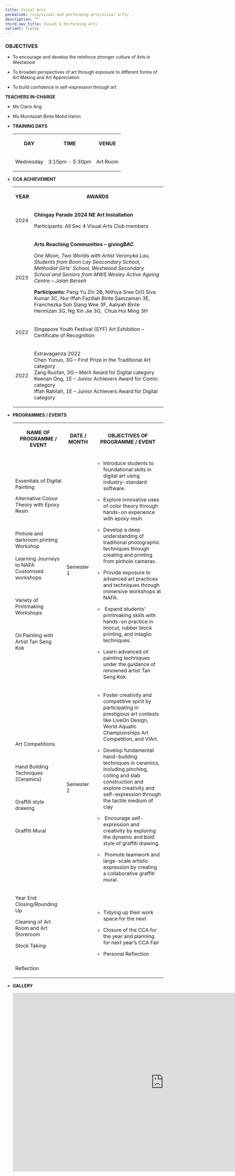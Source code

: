 ```yaml
---
title: Visual Arts
permalink: /cca/visual-and-performing-arts/visual-arts/
description: ""
third_nav_title: Visual & Performing Arts
variant: tiptap
---
```

<h3>OBJECTIVES</h3>
<ul data-tight="true" class="tight">
<li>
<p>To encourage and develop the reinforce stronger culture of Arts in Westwood</p>
</li>
<li>
<p>To broaden perspectives of art through exposure to different forms of
Art Making and Art Appreciation</p>
</li>
<li>
<p>To build confidence in self-expression through art</p>
</li>
</ul>
<p><strong>TEACHERS IN-CHARGE</strong>
</p>
<ul data-tight="true" class="tight">
<li>
<p>Ms Claris Ang</p>
</li>
<li>
<p>Ms Mumtazah Binte Mohd Haron</p>
<p></p>
</li>
<li>
<p><strong>TRAINING DAYS</strong>
</p>
<p></p>
<table style="minWidth: 75px">
<colgroup>
<col>
<col>
<col>
</colgroup>
<tbody>
<tr>
<th rowspan="1" colspan="1">
<p>DAY</p>
</th>
<th rowspan="1" colspan="1">
<p>TIME</p>
</th>
<th rowspan="1" colspan="1">
<p>VENUE
<br>
</p>
</th>
</tr>
<tr>
<td rowspan="1" colspan="1">
<p>Wednesday</p>
</td>
<td rowspan="1" colspan="1">
<p>3:15pm - 5:30pm</p>
</td>
<td rowspan="1" colspan="1">
<p>Art Room
<br>
</p>
</td>
</tr>
</tbody>
</table>
</li>
<li>
<p><strong>CCA ACHIEVEMENT</strong>
</p>
<p></p>
<table style="minWidth: 50px">
<colgroup>
<col>
<col>
</colgroup>
<tbody>
<tr>
<th rowspan="1" colspan="1">
<p>YEAR</p>
</th>
<th rowspan="1" colspan="1">
<p>AWARDS</p>
</th>
</tr>
<tr>
<td rowspan="1" colspan="1">
<p>2024</p>
</td>
<td rowspan="1" colspan="1">
<p><strong>Chingay Parade 2024 NE Art Installation</strong>
</p>
<p>Participants: All Sec 4 Visual Arts Club members</p>
</td>
</tr>
<tr>
<td rowspan="1" colspan="1">
<p>2023</p>
</td>
<td rowspan="1" colspan="1">
<p><strong>Arts Reaching Communities – givingBAC</strong>
</p>
<p><em>One Moon, Two Worlds with Artist Veronyka Lau, Students from Boon Lay Seocondary School, Methodist Girls’ School, Westwood Secondary School and Seniors from MWS Wesley Active Ageing Centre – Jalan Berseh</em>
</p>
<p></p>
<p><strong>Participants: </strong>Pang Yu Zhi 2B, Nithiya Sree D/O Siva Kumar
3C, Nur Iffah Fazillah Binte Samzaman 3E, Franchezka Soh Siang Wee 3F,
Aaliyah Binte Hermizan 3G, Ng Xin Jie 3G, <em>&nbsp;</em>Chua Hui Ming 3H</p>
</td>
</tr>
<tr>
<td rowspan="1" colspan="1">
<p>2022</p>
</td>
<td rowspan="1" colspan="1">
<p>Singapore Youth Festival (SYF) Art Exhibition – Certificate of Recognition</p>
</td>
</tr>
<tr>
<td rowspan="1" colspan="1">
<p>2022</p>
</td>
<td rowspan="1" colspan="1">
<p>Extravaganza 2022
<br>Chen Yunuo, 3G – First Prize in the Traditional Art category
<br>Zang Ruofan, 3G – Merit Award for Digital category
<br>Keenan Ong, 1E – Junior Achievers Award for Comic category
<br>Iffah Rahilah, 1E – Junior Achievers Award for Digital category</p>
</td>
</tr>
</tbody>
</table>
</li>
<li>
<p><strong>PROGRAMMES / EVENTS</strong>
</p>
<p></p>
<table style="minWidth: 75px">
<colgroup>
<col>
<col>
<col>
</colgroup>
<tbody>
<tr>
<th rowspan="1" colspan="1">
<p>NAME OF PROGRAMME / EVENT</p>
</th>
<th rowspan="1" colspan="1">
<p>DATE / MONTH</p>
</th>
<th rowspan="1" colspan="1">
<p>OBJECTIVES OF PROGRAMME / EVENT</p>
</th>
</tr>
<tr>
<td rowspan="1" colspan="1">
<p>Essentials of Digital Painting</p>
<p>Alternative Colour Theory with Epoxy Resin</p>
<p>&nbsp;</p>
<p>Pinhole and darkroom printing Workshop
<br>
<br>Learning Journeys to NAFA Customised workshops</p>
<p>&nbsp;</p>
<p>Variety of Printmaking Workshops</p>
<p>&nbsp;</p>
<p>Oil Painting with Artist Tan Seng Kok</p>
<p>&nbsp;</p>
</td>
<td rowspan="1" colspan="1">
<p>Semester 1</p>
</td>
<td rowspan="1" colspan="1">
<ul data-tight="true" class="tight">
<li>
<p>Introduce students to foundational skills in digital art using industry-standard
software.</p>
</li>
<li>
<p>Explore innovative uses of color theory through hands-on experience with
epoxy resin.</p>
</li>
<li>
<p>Develop a deep understanding of traditional photographic techniques through
creating and printing from pinhole cameras.</p>
</li>
<li>
<p>Provide exposure to advanced art practices and techniques through immersive
workshops at NAFA.</p>
</li>
<li>
<p>&nbsp;Expand students' printmaking skills with hands-on practice in linocut,
rubber block printing, and intaglio techniques.</p>
</li>
<li>
<p>Learn advanced oil painting techniques under the guidance of renowned
artist Tan Seng Kok.</p>
<p></p>
</li>
</ul>
</td>
</tr>
<tr>
<td rowspan="1" colspan="1">
<p>Art Competitions</p>
<p>&nbsp;</p>
<p>Hand Building Techniques (Ceramics)</p>
<p>&nbsp;</p>
<p>Graffiti style drawing</p>
<p>&nbsp;</p>
<p>Graffiti Mural</p>
</td>
<td rowspan="1" colspan="1">
<p>Semester 2</p>
</td>
<td rowspan="1" colspan="1">
<ul data-tight="true" class="tight">
<li>
<p>Foster creativity and competitive spirit by participating in prestigious
art contests like LiveOn Design, World Aquatic Championships Art Competition,
and VIArt.</p>
</li>
<li>
<p>Develop fundamental hand-building techniques in ceramics, including pinching,
coiling and slab construction and explore creativity and self-expression
through the tactile medium of clay</p>
</li>
<li>
<p>&nbsp;Encourage self-expression and creativity by exploring the dynamic
and bold style of graffiti drawing.</p>
</li>
<li>
<p>&nbsp;Promote teamwork and large-scale artistic expression by creating
a collaborative graffiti mural.</p>
</li>
</ul>
</td>
</tr>
<tr>
<td rowspan="1" colspan="1">
<p>Year End Closing/Rounding Up</p>
<p>Cleaning of Art Room and Art Storeroom</p>
<p>Stock Taking</p>
<p>&nbsp;</p>
<p>Reflection</p>
</td>
<td rowspan="1" colspan="1">
<p></p>
</td>
<td rowspan="1" colspan="1">
<ul data-tight="true" class="tight">
<li>
<p>Tidying up their work space for the next</p>
</li>
<li>
<p>Closure of the CCA for the year and planning for next year’s CCA Fair</p>
</li>
<li>
<p>Personal Reflection</p>
</li>
</ul>
</td>
</tr>
</tbody>
</table>
</li>
<li>
<p><strong>GALLERY</strong>
</p>
<p></p>
<div class="iframe-wrapper">
<iframe height="569" width="960" allowfullscreen="true" frameborder="0" src="https://docs.google.com/presentation/d/e/2PACX-1vSeZFU1caHeo-t5MGcHe7a9WYUugoQO6S1eq9uytN6mAXCU91Un-oneyM1diBBV0CslDGbcz3yn-Old/embed?start=true&amp;loop=true&amp;delayms=3000"></iframe>
</div>
<p></p>
</li>
</ul>
<p></p>